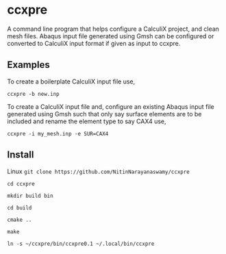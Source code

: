 # ccxpre
A command line program that helps configure a CalculiX project, and clean mesh files. Abaqus input file generated using Gmsh can be configured or converted to CalculiX input format if given as input to ccxpre.

## Examples
To create a boilerplate CalculiX input file use,

`ccxpre -b new.inp`

To create a CalculiX input file and, configure an existing Abaqus input file generated using Gmsh such that only say surface elements are to be included and rename the element type to say CAX4 use,

`ccxpre -i my_mesh.inp -e SUR=CAX4`

## Install
Linux
`git clone https://github.com/NitinNarayanaswamy/ccxpre`

`cd ccxpre`

`mkdir build bin`

`cd build`

`cmake ..`

`make`

`ln -s ~/ccxpre/bin/ccxpre0.1 ~/.local/bin/ccxpre`